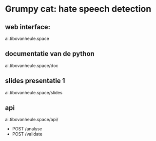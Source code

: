 # Grumpy cat: hate speech detection

## web interface:
ai.tibovanheule.space

## documentatie van de python
ai.tibovanheule.space/doc

## slides presentatie 1
ai.tibovanheule.space/slides

## api
ai.tibovanheule.space/api/
- POST /analyse
- POST /validate
